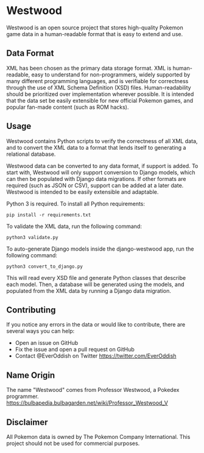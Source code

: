 # Westwood

Westwood is an open source project that stores high-quality Pokemon game data in a human-readable format that is easy to extend and use.

## Data Format

XML has been chosen as the primary data storage format. XML is human-readable, easy to understand for non-programmers, widely supported by many different programming languages, and is verifiable for correctness through the use of XML Schema Definition (XSD) files. Human-readability should be prioritized over implementation wherever possible. It is intended that the data set be easily extensible for new official Pokemon games, and popular fan-made content (such as ROM hacks).

## Usage

Westwood contains Python scripts to verify the correctness of all XML data, and to convert the XML data to a format that lends itself to generating a relational database.

Westwood data can be converted to any data format, if support is added. To start with, Westwood will only support conversion to Django models, which can then be populated with Django data migrations. If other formats are required (such as JSON or CSV), support can be added at a later date. Westwood is intended to be easily extensible and adaptable.

Python 3 is required. To install all Python requirements:

    pip install -r requirements.txt

To validate the XML data, run the following command:

    python3 validate.py

To auto-generate Django models inside the django-westwood app, run the following command:

    python3 convert_to_django.py

This will read every XSD file and generate Python classes that describe each model. Then, a database will be generated using the models, and populated from the XML data by running a Django data migration.

## Contributing

If you notice any errors in the data or would like to contribute, there are several ways you can help:

 * Open an issue on GitHub
 * Fix the issue and open a pull request on GitHub
 * Contact @EverOddish on Twitter <https://twitter.com/EverOddish>

## Name Origin

The name "Westwood" comes from Professor Westwood, a Pokedex programmer. https://bulbapedia.bulbagarden.net/wiki/Professor_Westwood_V

## Disclaimer

All Pokemon data is owned by The Pokemon Company International. This project should not be used for commercial purposes.
